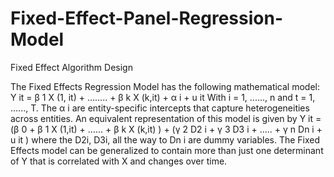 # Fixed-Effect-Panel-Regression-Model

Fixed Effect Algorithm Design

The Fixed Effects Regression Model has the following mathematical model:
Y it = β 1 X (1, it) + …..... + β k X (k,it) + α i + u it
With i = 1, ......, n and t = 1, ......, T. The α i are entity-specific intercepts that capture
heterogeneities across entities. An equivalent representation of this model is given by
Y it = (β 0 + β 1 X (1,it) + …... + β k X (k,it) ) + (γ 2 D2 i + γ 3 D3 i + ….. + γ n Dn i + u it )
where the D2i, D3i, all the way to Dn i are dummy variables.
The Fixed Effects model can be generalized to contain more than just one determinant of Y
that is correlated with X and changes over time.
